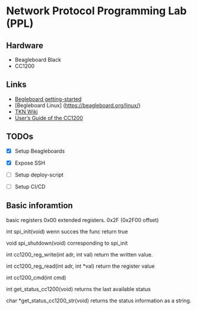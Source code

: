 # Network Protocol Programming Lab (PPL)

## Hardware
* Beagleboard Black
* CC1200

## Links
* [ Begleboard getting-started](https://beagleboard.org/getting-started/)
* [Begleboard Linux] (https://beagleboard.org/linux/)
* [TKN Wiki ](https://kn-pr.tkn.tu-berlin.de/wiki/doku.php)
*  [User’s Guide of the CC1200](http://www.ti.com/lit/ug/swru346b/swru346b.pdf)



## TODOs
* [x] Setup Beagleboards
* [x] Expose SSH
* [ ] Setup deploy-script
* [ ] Setup CI/CD



## Basic inforamtion

 basic registers  0x00
 extended registers. 0x2F (0x2F00 offset) 


int spi_init(void)  		wenn succes the func return true

void spi_shutdown(void)        corresponding to spi_init

int cc1200_reg_write(int adr, int val) return the written value.

int cc1200_reg_read(int adr, int *val) return the register value


int cc1200_cmd(int cmd)

int get_status_cc1200(void) returns the last available status

char *get_status_cc1200_str(void) returns the status information as a string.




